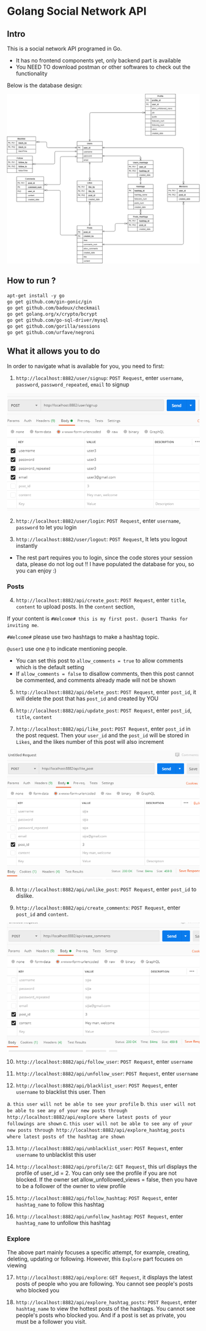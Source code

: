 # Golang Social Network API

## Intro

This is a social network API programed in Go. 

* It has no frontend components yet, only backend part is available
* You NEED TO download postman or other softwares to check out the functionality

Below is the database design: 

![Database Desgin for Social Network](SocialNet_DB.png)

## How to run ?

```
apt-get install -y go 
go get github.com/gin-gonic/gin
go get github.com/badoux/checkmail
go get golang.org/x/crypto/bcrypt
go get github.com/go-sql-driver/mysql
go get github.com/gorilla/sessions
go get github.com/urfave/negroni
```

## What it allows you to do

In order to navigate what is available for you, you need to first: 

1. `http://localhost:8882/user/signup`: `POST Request`, enter `username`, `password`, `password_repeated`, `email` to signup

![Signup request using postman](signup_request.png)

2. `http://localhost:8882/user/login`: `POST Request`, enter `username`, `password` to let you login

3. `http://localhost:8882/user/logout`: `POST Request`, It lets you logout instantly

* The rest part requires you to login, since the code stores your session data, please do not log out !! I have populated the database for you, so you can enjoy :)

### Posts

4. `http://localhost:8882/api/create_post`: `POST Request`, enter `title`, `content` to upload posts. In the `content` section, 

If your content is `#Welcome# this is my first post. @user1 Thanks for inviting me`. 

`#Welcome#` please use two hashtags to make a hashtag topic.  

`@user1` use one `@` to indicate mentioning people.

* You can set this post to `allow_comments = true` to allow comments which is the default setting
* If `allow_comments = false` to disallow comments, then this post cannot be commented, and comments already made will not be shown

5. `http://localhost:8882/api/delete_post`: `POST Request`, enter `post_id`, it will delete the post that has `post_id` and created by YOU

6. `http://localhost:8882/api/update_post`: `POST Request`, enter `post_id`, `title`, `content` 

7. `http://localhost:8882/api/like_post`: `POST Request`, enter `post_id` in the post request. Then your `user_id` and the `post_id` will be stored in `Likes`, and the likes number of this post will also increment

![Like post request using postman](like_post.png)

8. `http://localhost:8882/api/unlike_post`: `POST Request`, enter `post_id` to dislike. 

9. `http://localhost:8882/api/create_comments`: `POST Request`, enter `post_id` and `content`. 

![Create comments request using postman](create_comments.png)

10. `http://localhost:8882/api/follow_user`: `POST Request`, enter `username`

11. `http://localhost:8882/api/unfollow_user`: `POST Request`, enter `username`

12. `http://localhost:8882/api/blacklist_user`: `POST Request`, enter `username` to blacklist this user. Then 

a. `this user will not be able to see your profile`
b. `this user will not be able to see any of your new posts through http://localhost:8882/api/explore where latest posts of your followings are shown`
c. `this user will not be able to see any of your new posts through http://localhost:8882/api/explore_hashtag_posts where latest posts of the hashtag are shown`

13. `http://localhost:8882/api/unblacklist_user`: `POST Request`, enter `username` to unblacklist this user

14. `http://localhost:8882/api/profile/2`: `GET Request`, this url displays the profile of user_id = 2. You can only see the profile if you are not blocked. If the owner set allow_unfollowed_views = false, then you have to be a follower of the owner to view profile

15. `http://localhost:8882/api/follow_hashtag`: `POST Request`, enter `hashtag_name` to follow this hashtag

16. `http://localhost:8882/api/unfollow_hashtag`: `POST Request`, enter `hashtag_name` to unfollow this hashtag

### Explore

The above part mainly focuses a specific attempt, for example, creating, deleting, updating or following. However, this `Explore` part focuses on viewing

17. `http://localhost:8882/api/explore`: `GET Request`, it displays the latest posts of people who you are following. You cannot see people's posts who blocked you

18. `http://localhost:8882/api/explore_hashtag_posts`: `POST Request`, enter `hashtag_name` to view the hottest posts of the hashtags. You cannot see people's posts who blocked you. And if a post is set as private, you must be a follower you visit.  